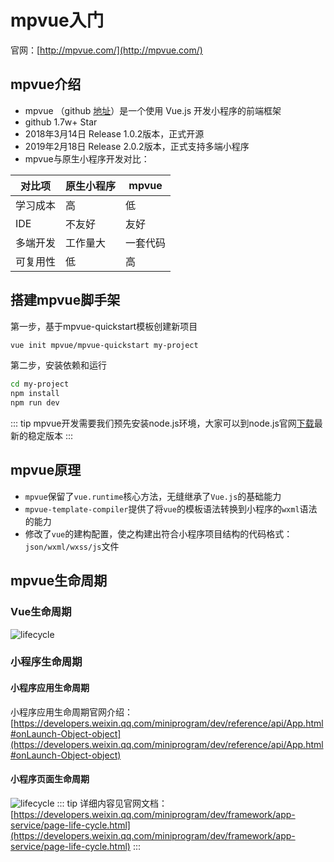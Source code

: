 # mpvue入门

官网：[http://mpvue.com/](http://mpvue.com/)

## mpvue介绍
- mpvue （github [地址](https://github.com/Meituan-Dianping/mpvue)）是一个使用 Vue.js 开发小程序的前端框架
- github 1.7w+ Star
- 2018年3月14日 Release 1.0.2版本，正式开源
- 2019年2月18日 Release 2.0.2版本，正式支持多端小程序
- mpvue与原生小程序开发对比：

| 对比项 | 原生小程序 | mpvue |
| --- | --- | --- | 
| 学习成本 | 高 | 低 |
| IDE | 不友好 | 友好 |
| 多端开发 | 工作量大 | 一套代码 |
| 可复用性 | 低 | 高 |

## 搭建mpvue脚手架
第一步，基于mpvue-quickstart模板创建新项目
```bash
vue init mpvue/mpvue-quickstart my-project
```

第二步，安装依赖和运行
```bash
cd my-project
npm install
npm run dev
```

::: tip
mpvue开发需要我们预先安装node.js环境，大家可以到node.js官网[下载](https://nodejs.org/en/download)最新的稳定版本
:::


## mpvue原理
- `mpvue`保留了`vue.runtime`核心方法，无缝继承了`Vue.js`的基础能力
- `mpvue-template-compiler`提供了将`vue`的模板语法转换到小程序的`wxml`语法的能力
- 修改了`vue`的建构配置，使之构建出符合小程序项目结构的代码格式：`json/wxml/wxss/js`文件

## mpvue生命周期

### Vue生命周期
![lifecycle](http://mpvue.com/assets/lifecycle.jpg)

### 小程序生命周期

#### 小程序应用生命周期
小程序应用生命周期官网介绍：[https://developers.weixin.qq.com/miniprogram/dev/reference/api/App.html#onLaunch-Object-object](https://developers.weixin.qq.com/miniprogram/dev/reference/api/App.html#onLaunch-Object-object)

#### 小程序页面生命周期
![lifecycle](https://res.wx.qq.com/wxdoc/dist/assets/img/page-lifecycle.2e646c86.png)
::: tip
详细内容见官网文档：[https://developers.weixin.qq.com/miniprogram/dev/framework/app-service/page-life-cycle.html](https://developers.weixin.qq.com/miniprogram/dev/framework/app-service/page-life-cycle.html)
:::
